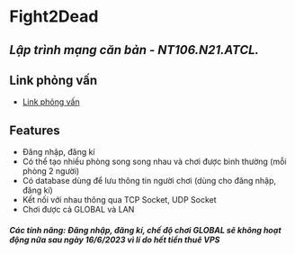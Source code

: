 # Fight2Dead
## _Lập trình mạng căn bản - NT106.N21.ATCL._

## Link phỏng vấn
- [Link phỏng vấn]

## Features
- Đăng nhập, đăng kí 
- Có thể tạo nhiều phòng song song nhau và chơi được bình thường (mỗi phòng 2 người)
- Có database dùng để lưu thông tin người chơi (dùng cho đăng nhập, đăng kí)  
- Kết nối với nhau thông qua TCP Socket, UDP Socket
- Chơi được cả GLOBAL và LAN 
##### Các tính năng: Đăng nhập, đăng kí, chế độ chơi GLOBAL sẽ không hoạt động nữa sau ngày 16/6/2023 vì lí do hết tiền thuê VPS
[Link phỏng vấn]: <https://drive.google.com/file/d/17K76sf-xiDYo5_Y3FrUiXVC8sipxi-di/view?usp=sharing>

